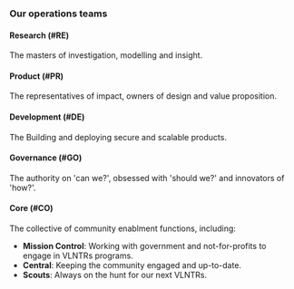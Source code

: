 ### Our operations teams

#### Research (#RE)

The masters of investigation, modelling and insight.

#### Product (#PR)

The representatives of impact, owners of design and value proposition.

#### Development (#DE)

The Building and deploying secure and scalable products.

#### Governance (#GO)

The authority on 'can we?', obsessed with 'should we?' and innovators of 'how?'.

#### Core (#CO)

The collective of community enablment functions, including:

* **Mission Control**: Working with government and not-for-profits to engage in VLNTRs programs.
* **Central**: Keeping the community engaged and up-to-date.
* **Scouts**: Always on the hunt for our next VLNTRs.
